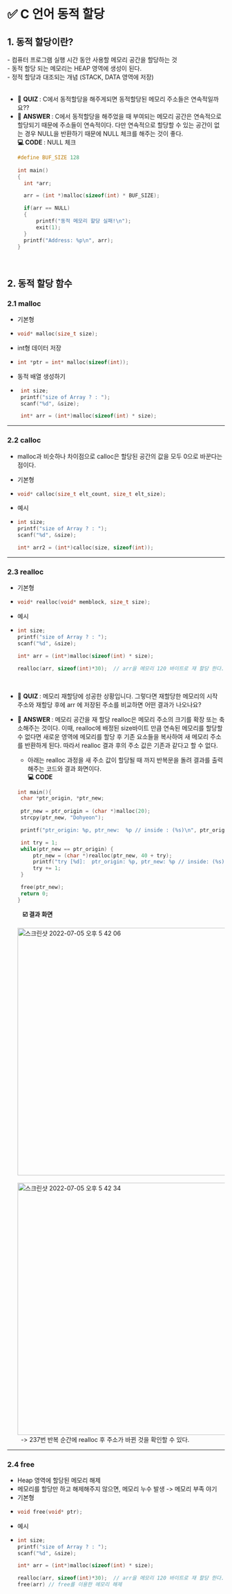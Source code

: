 <h1> ✅ C 언어 동적 할당 </h1>
<h2> 1. 동적 할당이란? </h2>
 - 컴퓨터 프로그램 실행 시간 동안 사용할 메모리 공간을 할당하는 것 <br>
 - 동적 할당 되는 메모리는 HEAP 영역에 생성이 된다. <br>
 - 정적 할당과 대조되는 개념 (STACK, DATA 영역에 저장) <br><br>
 
 
+ 🥊 <strong> QUIZ </strong>: C에서 동적할당을 해주게되면 동적할당된 메모리 주소들은 연속적일까요?? <br>
+ 🎤 <strong> ANSWER </strong>: C에서 동적할당을 해주었을 때 부여되는 메모리 공간은 연속적으로 할당되기 때문에 주소들이 연속적이다. 다만 연속적으로 할당할 수 있는 공간이 없는 경우 NULL을 반환하기 때문에 NULL 체크를 해주는 것이 좋다. <br> 
  <strong> 💻 CODE </strong>: NULL 체크 <br>
  ``` c
  #define BUF_SIZE 128
 
  int main()
  {
    int *arr;

    arr = (int *)malloc(sizeof(int) * BUF_SIZE);

    if(arr == NULL)
    {
        printf("동적 메모리 할당 실패!\n");
        exit(1);
    }
    printf("Address: %p\n", arr);
  }
  ```
  <br>
<h2> 2. 동적 할당 함수 </h2>
<h3> 2.1 malloc </h3>

 - 기본형
 -
    ``` c 
    void* malloc(size_t size);
    ``` 
 - int형 데이터 저장 
 -
    ``` c 
    int *ptr = int* malloc(sizeof(int));
    ``` 
 
 - 동적 배열 생성하기
 -
   ``` c 
    int size;
    printf("size of Array ? : ");
    scanf("%d", &size);

    int* arr = (int*)malloc(sizeof(int) * size); 
   ``` 
 <hr>
<h3> 2.2 calloc </h3>

 - malloc과 비슷하나 차이점으로 calloc은 할당된 공간의 값을 모두 0으로 바꾼다는 점이다. 
 - 기본형
 -
    ``` c 
    void* calloc(size_t elt_count, size_t elt_size);
    ```
    
 - 예시
 -
    ``` c 
    int size;
    printf("size of Array ? : ");
    scanf("%d", &size);

    int* arr2 = (int*)calloc(size, sizeof(int));
    ``` 

  <hr>
<h3> 2.3 realloc </h3>

 - 기본형
 -
    ``` c 
    void* realloc(void* memblock, size_t size);
    ``` 
 
 - 예시
 -
    ``` c 
    int size;
    printf("size of Array ? : ");
    scanf("%d", &size);

    int* arr = (int*)malloc(sizeof(int) * size);
    
    realloc(arr, sizeof(int)*30);  // arr을 메모리 120 바이트로 재 할당 한다.
    ``` 
    <br>
    
 + 🥊 <strong> QUIZ </strong>: 메모리 재할당에 성공한 상황입니다. 그렇다면 재할당한 메모리의 시작 주소와 재할당 후에 arr 에 저장된 주소를 비교하면 어떤 결과가 나오나요? <br>
 + 🎤 <strong> ANSWER </strong>: 메모리 공간을 재 할당 realloc은 메모리 주소의 크기를 확장 또는 축소해주는 것이다. 이때, realloc에 배정된 size바이트 만큼 연속된 메모리를 할당할 수 없다면 새로운 영역에 메모리를 할당 후 기존 요소들을 복사하여 새 메모리 주소를 반환하게 된다. 따라서 realloc 결과 후의 주소 값은 기존과 같다고 할 수 없다. 
   + 아래는 realloc 과정을 새 주소 값이 할당될 때 까지 반복문을 돌려 결과를 출력해주는 코드와 결과 화면이다.<br>
    <strong> 💻 CODE </strong>
    
   ``` c 
   int main(){
    char *ptr_origin, *ptr_new;
    
    ptr_new = ptr_origin = (char *)malloc(20);
    strcpy(ptr_new, "Dohyeon");

    printf("ptr_origin: %p, ptr_new:  %p // inside : (%s)\n", ptr_origin, ptr_new, ptr_new);

    int try = 1;
    while(ptr_new == ptr_origin) {
        ptr_new = (char *)realloc(ptr_new, 40 + try);
        printf("try [%d]:  ptr_origin: %p, ptr_new: %p // inside: (%s)\n", try, ptr_origin, ptr_new, ptr_new);
        try += 1;
    }

    free(ptr_new);
    return 0;
   }
   ```
  
   &nbsp;&nbsp; <strong> ☑️ 결과 화면 </strong> <br>
&nbsp;&nbsp;<img width="573" alt="스크린샷 2022-07-05 오후 5 42 06" src="https://user-images.githubusercontent.com/40754281/177287694-aae91747-d60f-4391-a0ac-f0335bf13399.png"> <br>
&nbsp;&nbsp;<img width="584" alt="스크린샷 2022-07-05 오후 5 42 34" src="https://user-images.githubusercontent.com/40754281/177287800-c74ac26a-aaad-48de-809b-eda9b293efc1.png"> <br>
 &nbsp;&nbsp;-> 237번 반복 순간에 realloc 후 주소가 바뀐 것을 확인할 수 있다. </div>
 <hr>
 
<h3> 2.4 free </h3>

- Heap 영역에 할당된 메모리 해제
- 메모리를 할당만 하고 해제해주지 않으면, 메모리 누수 발생 -> 메모리 부족 야기
- 기본형
- 
    ``` c 
    void free(void* ptr);
    ```
 - 예시
 -
    ``` c 
    int size;
    printf("size of Array ? : ");
    scanf("%d", &size);

    int* arr = (int*)malloc(sizeof(int) * size);
    
    realloc(arr, sizeof(int)*30);  // arr을 메모리 120 바이트로 재 할당 한다.
    free(arr) // free를 이용한 메모리 해제
    ``` 
